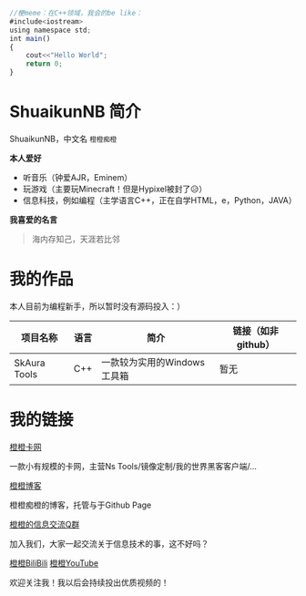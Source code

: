 ``` js
//梗meme：在C++领域，我会的be like：
#include<iostream>
using namespace std;
int main()
{
    cout<<"Hello World";
    return 0;
}
```
# ShuaikunNB 简介

ShuaikunNB，中文名 `橙橙痴橙`  

**本人爱好**
* 听音乐（钟爱AJR，Eminem）
* 玩游戏（主要玩Minecraft！但是Hypixel被封了😥）
* 信息科技，例如编程（主学语言C++，正在自学HTML，e，Python，JAVA）

**我喜爱的名言**

> 海内存知己，天涯若比邻
# 我的作品
本人目前为编程新手，所以暂时没有源码投入：）

| 项目名称 | 语言 | 简介 | 链接（如非github） |
| --- | --- | --- | --- |
| SkAura Tools | C++ | 一款较为实用的Windows工具箱 | 暂无
# 我的链接
[橙橙卡网](http://skshop1.sheng12.site)  

一款小有规模的卡网，主营Ns Tools/镜像定制/我的世界黑客客户端/...   

[橙橙博客](https://shuaikunnb.github.io)  

橙橙痴橙的博客，托管与于Github Page  

[橙橙的信息交流Q群](https://qm.qq.com/q/ZZRIXipR62)  

加入我们，大家一起交流关于信息技术的事，这不好吗？    

[橙橙BiliBili](https://space.bilibili.com/3546698542483755)
[橙橙YouTube](https://youtube.com/@ShuaikunNB)  

欢迎关注我！我以后会持续投出优质视频的！    


